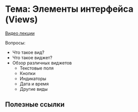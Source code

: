 # Тема: Элементы интерфейса (Views)

[Видео лекции](https://youtu.be/KLXRywm0x2o)

Вопросы:

* Что такое вид?
* Что такое виджет?
* Обзор различных виджетов
	* Текстовые поля
	* Кнопки
	* Индикаторы
	* Дата и время
	* Другие виды 
	

## Полезные ссылки
